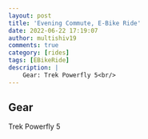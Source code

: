 ```yaml
---
layout: post
title: 'Evening Commute, E-Bike Ride'
date: 2022-06-22 17:19:07
author: multishiv19
comments: true
category: [rides]
tags: [EBikeRide]
description: |
    Gear: Trek Powerfly 5<br/>
---
```


## Gear
Trek Powerfly 5



<div width='100%' class='strava-embed-placeholder' data-embed-type='activity' data-embed-id='7348591051'></div>
<script src='https://strava-embeds.com/embed.js'></script>
